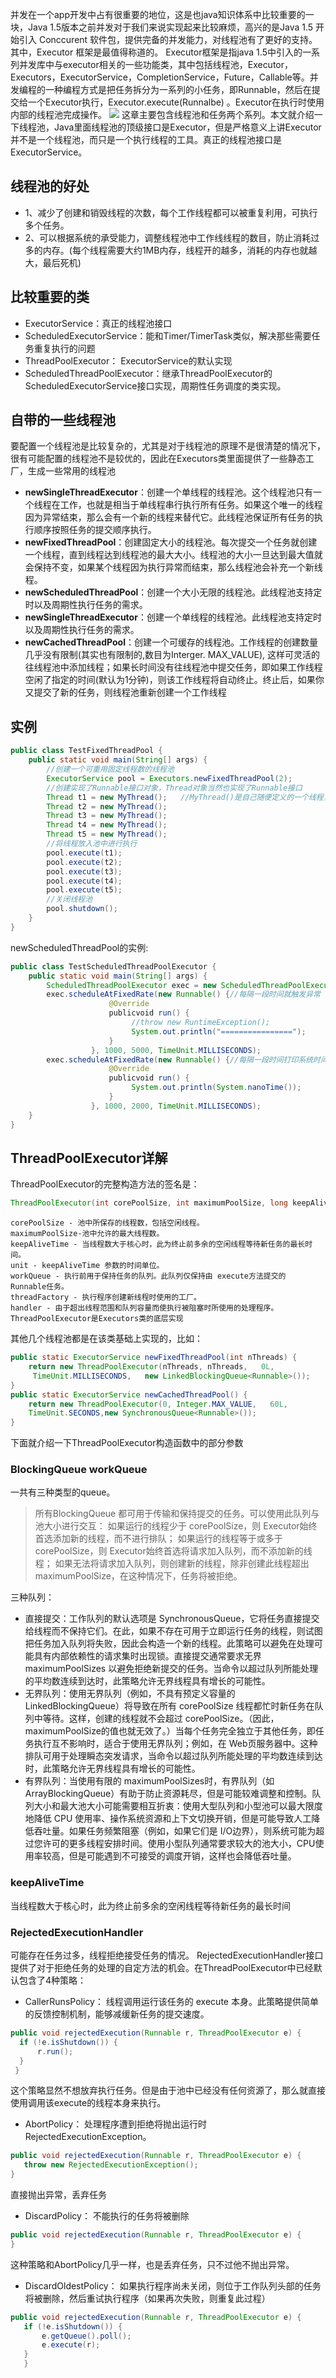 并发在一个app开发中占有很重要的地位，这是也java知识体系中比较重要的一块，Java 1.5版本之前并发对于我们来说实现起来比较麻烦，高兴的是Java 1.5 开始引入 Conccurent 软件包，提供完备的并发能力，对线程池有了更好的支持。其中，Executor 框架是最值得称道的。
Executor框架是指java 1.5中引入的一系列并发库中与executor相关的一些功能类，其中包括线程池，Executor，Executors，ExecutorService，CompletionService，Future，Callable等。并发编程的一种编程方式是把任务拆分为一系列的小任务，即Runnable，然后在提交给一个Executor执行，Executor.execute(Runnalbe) 。Executor在执行时使用内部的线程池完成操作。
![](/imgs/threadpools.png)
这章主要包含线程池和任务两个系列。本文就介绍一下线程池，Java里面线程池的顶级接口是Executor，但是严格意义上讲Executor并不是一个线程池，而只是一个执行线程的工具。真正的线程池接口是ExecutorService。
## 线程池的好处
- 1、减少了创建和销毁线程的次数，每个工作线程都可以被重复利用，可执行多个任务。
- 2、可以根据系统的承受能力，调整线程池中工作线线程的数目，防止消耗过多的内存。(每个线程需要大约1MB内存，线程开的越多，消耗的内存也就越大，最后死机)
## 比较重要的类
- ExecutorService：真正的线程池接口
- ScheduledExecutorService：能和Timer/TimerTask类似，解决那些需要任务重复执行的问题
- ThreadPoolExecutor： ExecutorService的默认实现
- ScheduledThreadPoolExecutor：继承ThreadPoolExecutor的ScheduledExecutorService接口实现，周期性任务调度的类实现。
## 自带的一些线程池
要配置一个线程池是比较复杂的，尤其是对于线程池的原理不是很清楚的情况下，很有可能配置的线程池不是较优的，因此在Executors类里面提供了一些静态工厂，生成一些常用的线程池
- **newSingleThreadExecutor**：创建一个单线程的线程池。这个线程池只有一个线程在工作，也就是相当于单线程串行执行所有任务。如果这个唯一的线程因为异常结束，那么会有一个新的线程来替代它。此线程池保证所有任务的执行顺序按照任务的提交顺序执行。
- **newFixedThreadPool**：创建固定大小的线程池。每次提交一个任务就创建一个线程，直到线程达到线程池的最大大小。线程池的大小一旦达到最大值就会保持不变，如果某个线程因为执行异常而结束，那么线程池会补充一个新线程。
- **newScheduledThreadPool**：创建一个大小无限的线程池。此线程池支持定时以及周期性执行任务的需求。
- **newSingleThreadExecutor**：创建一个单线程的线程池。此线程池支持定时以及周期性执行任务的需求。
- **newCachedThreadPool**：创建一个可缓存的线程池。工作线程的创建数量几乎没有限制(其实也有限制的,数目为Interger. MAX_VALUE), 这样可灵活的往线程池中添加线程；如果长时间没有往线程池中提交任务，即如果工作线程空闲了指定的时间(默认为1分钟)，则该工作线程将自动终止。终止后，如果你又提交了新的任务，则线程池重新创建一个工作线程
## 实例
```java
public class TestFixedThreadPool {
    public static void main(String[] args) {
        //创建一个可重用固定线程数的线程池
        ExecutorService pool = Executors.newFixedThreadPool(2);
        //创建实现了Runnable接口对象，Thread对象当然也实现了Runnable接口
        Thread t1 = new MyThread();   //MyThread()是自己随便定义的一个线程，这里就不给出啦。
        Thread t2 = new MyThread();
        Thread t3 = new MyThread();
        Thread t4 = new MyThread();
        Thread t5 = new MyThread();
        //将线程放入池中进行执行
        pool.execute(t1);
        pool.execute(t2);
        pool.execute(t3);
        pool.execute(t4);
        pool.execute(t5);
        //关闭线程池
        pool.shutdown();
    }
}
```
newScheduledThreadPool的实例:
```java
public class TestScheduledThreadPoolExecutor {
    public static void main(String[] args) {
        ScheduledThreadPoolExecutor exec = new ScheduledThreadPoolExecutor(1);
        exec.scheduleAtFixedRate(new Runnable() {//每隔一段时间就触发异常
                      @Override
                      publicvoid run() {
                           //throw new RuntimeException();
                           System.out.println("================");
                      }
                  }, 1000, 5000, TimeUnit.MILLISECONDS);
        exec.scheduleAtFixedRate(new Runnable() {//每隔一段时间打印系统时间，证明两者是互不影响的
                      @Override
                      publicvoid run() {
                           System.out.println(System.nanoTime());
                      }
                  }, 1000, 2000, TimeUnit.MILLISECONDS);
    }
}
```
## ThreadPoolExecutor详解
ThreadPoolExecutor的完整构造方法的签名是：
```java
ThreadPoolExecutor(int corePoolSize, int maximumPoolSize, long keepAliveTime, TimeUnit unit, BlockingQueue workQueue, ThreadFactory threadFactory, RejectedExecutionHandler handler)
```
```
corePoolSize - 池中所保存的线程数，包括空闲线程。
maximumPoolSize-池中允许的最大线程数。
keepAliveTime - 当线程数大于核心时，此为终止前多余的空闲线程等待新任务的最长时间。
unit - keepAliveTime 参数的时间单位。
workQueue - 执行前用于保持任务的队列。此队列仅保持由 execute方法提交的 Runnable任务。
threadFactory - 执行程序创建新线程时使用的工厂。
handler - 由于超出线程范围和队列容量而使执行被阻塞时所使用的处理程序。
ThreadPoolExecutor是Executors类的底层实现
```
其他几个线程池都是在该类基础上实现的，比如：
```java
public static ExecutorService newFixedThreadPool(int nThreads) {   
    return new ThreadPoolExecutor(nThreads, nThreads,   0L,
     TimeUnit.MILLISECONDS,   new LinkedBlockingQueue<Runnable>());   
}
public static ExecutorService newCachedThreadPool() {   
    return new ThreadPoolExecutor(0, Integer.MAX_VALUE,   60L, 
    TimeUnit.SECONDS,new SynchronousQueue<Runnable>());   
}
```
下面就介绍一下ThreadPoolExecutor构造函数中的部分参数
### BlockingQueue workQueue
一共有三种类型的queue。
> 所有BlockingQueue 都可用于传输和保持提交的任务。可以使用此队列与池大小进行交互：
如果运行的线程少于 corePoolSize，则 Executor始终首选添加新的线程，而不进行排队；
如果运行的线程等于或多于 corePoolSize，则 Executor始终首选将请求加入队列，而不添加新的线程；
如果无法将请求加入队列，则创建新的线程，除非创建此线程超出 maximumPoolSize，在这种情况下，任务将被拒绝。

三种队列：
- 直接提交：工作队列的默认选项是 SynchronousQueue，它将任务直接提交给线程而不保持它们。在此，如果不存在可用于立即运行任务的线程，则试图把任务加入队列将失败，因此会构造一个新的线程。此策略可以避免在处理可能具有内部依赖性的请求集时出现锁。直接提交通常要求无界 maximumPoolSizes 以避免拒绝新提交的任务。当命令以超过队列所能处理的平均数连续到达时，此策略允许无界线程具有增长的可能性。
- 无界队列：使用无界队列（例如，不具有预定义容量的 LinkedBlockingQueue）将导致在所有 corePoolSize 线程都忙时新任务在队列中等待。这样，创建的线程就不会超过 corePoolSize。（因此，maximumPoolSize的值也就无效了。）当每个任务完全独立于其他任务，即任务执行互不影响时，适合于使用无界队列；例如，在 Web页服务器中。这种排队可用于处理瞬态突发请求，当命令以超过队列所能处理的平均数连续到达时，此策略允许无界线程具有增长的可能性。
- 有界队列：当使用有限的 maximumPoolSizes时，有界队列（如 ArrayBlockingQueue）有助于防止资源耗尽，但是可能较难调整和控制。队列大小和最大池大小可能需要相互折衷：使用大型队列和小型池可以最大限度地降低 CPU 使用率、操作系统资源和上下文切换开销，但是可能导致人工降低吞吐量。如果任务频繁阻塞（例如，如果它们是 I/O边界），则系统可能为超过您许可的更多线程安排时间。使用小型队列通常要求较大的池大小，CPU使用率较高，但是可能遇到不可接受的调度开销，这样也会降低吞吐量。
### keepAliveTime
当线程数大于核心时，此为终止前多余的空闲线程等待新任务的最长时间
### RejectedExecutionHandler
可能存在任务过多，线程拒绝接受任务的情况。
RejectedExecutionHandler接口提供了对于拒绝任务的处理的自定方法的机会。在ThreadPoolExecutor中已经默认包含了4种策略：
- CallerRunsPolicy：
线程调用运行该任务的 execute 本身。此策略提供简单的反馈控制机制，能够减缓新任务的提交速度。
 ```java
 public void rejectedExecution(Runnable r, ThreadPoolExecutor e) {
   if (!e.isShutdown()) {
       r.run();
   }
  }
 ```
这个策略显然不想放弃执行任务。但是由于池中已经没有任何资源了，那么就直接使用调用该execute的线程本身来执行。
- AbortPolicy：
处理程序遭到拒绝将抛出运行时RejectedExecutionException。
```java
public void rejectedExecution(Runnable r, ThreadPoolExecutor e) {
   throw new RejectedExecutionException();
}
```
直接抛出异常，丢弃任务
- DiscardPolicy：
不能执行的任务将被删除
```java
public void rejectedExecution(Runnable r, ThreadPoolExecutor e) {
}
```
这种策略和AbortPolicy几乎一样，也是丢弃任务，只不过他不抛出异常。
- DiscardOldestPolicy：
如果执行程序尚未关闭，则位于工作队列头部的任务将被删除，然后重试执行程序（如果再次失败，则重复此过程）
```java
public void rejectedExecution(Runnable r, ThreadPoolExecutor e) {
   if (!e.isShutdown()) {
       e.getQueue().poll();
       e.execute(r);
   }
   }
```
